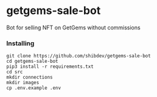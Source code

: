 # getgems-sale-bot
Bot for selling NFT on GetGems without commissions

### Installing
```
git clone https://github.com/shibdev/getgems-sale-bot
cd getgems-sale-bot
pip3 install -r requirements.txt
cd src
mkdir connections
mkdir images
cp .env.example .env
```
